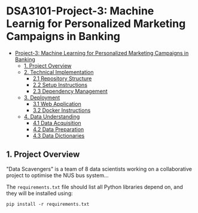 # DSA3101-Project-3: Machine Learnig for Personalized Marketing Campaigns in Banking
- [Project-3: Machine Learning for Personalized Marketing Campaigns in Banking](#data)
  - [1. Project Overview](#1-project-overview)
  - [2. Technical Implementation](#2-technical-implementation)
    - [2.1 Repository Structure](#21-repository-structure)
    - [2.2 Setup Instructions](#22-setup-instructions)
    - [2.3 Dependency Management](#23-dependency-management)
  - [3. Deployment](#3-deployment)
    - [3.1 Web Application](#31-web-application)
    - [3.2 Docker Instructions](#32-docker-instructions)
  - [4. Data Understanding](#4-data-understanding)
    - [4.1 Data Acquisition](#41-data-acquisition)
    - [4.2 Data Preparation](#42-data-preparation)
    - [4.3 Data Dictionaries](#43-data-dictionaries)

## 1. Project Overview
"Data Scavengers" is a team of 8 data scientists working on a collaborative project to optimise the NUS bus system...

The `requirements.txt` file should list all Python libraries depend on, and they will be installed using:
```
pip install -r requirements.txt
```
